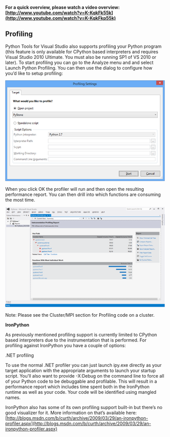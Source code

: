 **For a quick overview, please watch a video overview:
[http://www.youtube.com/watch?v=K-KqkFk55k](http://www.youtube.com/watch?v=K-KqkFkp55k)**

## Profiling

Python Tools for Visual Studio also supports profiling your Python program (this feature is only available for CPython based interpreters and requires Visual Studio 2010 Ultimate.  You must also be running SP1 of VS 2010 or later). To start profiling you can go to the Analyze menu and and select Launch Python Profiling. You can then use the dialog to configure how you’d like to setup profiling: 

![Profiling](Images/profiling-start.png)

When you click OK the profiler will run and then open the resulting performance report. You can then drill into which functions are consuming the most time.

![Profiling](Images/profiling-results.png)

Note: Please see the Cluster/MPI section for Profiling code on a cluster.

**IronPython**

As previously mentioned profiling support is currently limited to CPython based interpreters due to the instrumentation that is performed.  For profiling against IronPython you have a couple of options:

.NET profiling

To use the normal .NET profiler you can just launch ipy.exe directly as your target application with the appropriate arguments to launch your startup script.  You'll also want to provide -X:Debug on the command line to force all of your Python code to be debuggable and profilable.  This will result in a performance report which includes time spent both in the IronPython runtime as well as your code.  Your code will be identified using mangled names.

IronPython also has some of its own profiling support built-in but there’s no good visualizer for it.  More information on that’s available here: [http://blogs.msdn.com/b/curth/archive/2009/03/29/an-ironpython-profiler.aspx](http://blogs.msdn.com/b/curth/archive/2009/03/29/an-ironpython-profiler.aspx)
